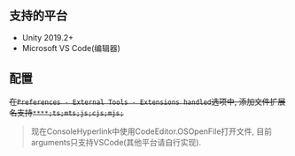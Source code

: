 ## 支持的平台
- Unity 2019.2+
- Microsoft VS Code(编辑器)

## 配置
~~在`Preferences - External Tools - Extensions handled`选项中, 添加文件扩展名支持`****;ts;mts;js;cjs;mjs;`~~
> 现在ConsoleHyperlink中使用CodeEditor.OSOpenFile打开文件, 目前arguments只支持VSCode(其他平台请自行实现).